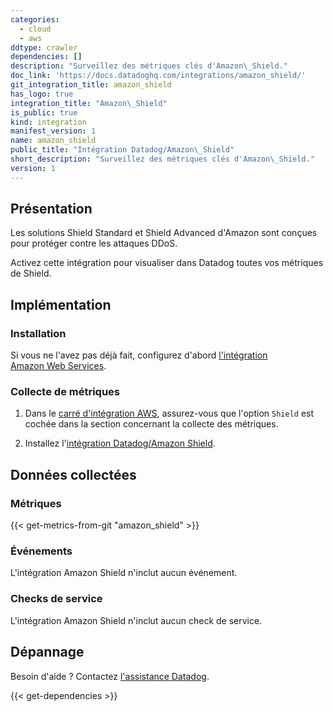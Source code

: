```yaml
---
categories:
  - cloud
  - aws
ddtype: crawler
dependencies: []
description: "Surveillez des métriques clés d'Amazon\_Shield."
doc_link: 'https://docs.datadoghq.com/integrations/amazon_shield/'
git_integration_title: amazon_shield
has_logo: true
integration_title: "Amazon\_Shield"
is_public: true
kind: integration
manifest_version: 1
name: amazon_shield
public_title: "Intégration Datadog/Amazon\_Shield"
short_description: "Surveillez des métriques clés d'Amazon\_Shield."
version: 1
---
```

## Présentation
Les solutions Shield Standard et Shield Advanced d'Amazon sont conçues pour protéger contre les attaques DDoS.

Activez cette intégration pour visualiser dans Datadog toutes vos métriques de Shield.

## Implémentation
### Installation
Si vous ne l'avez pas déjà fait, configurez d'abord [l'intégration Amazon Web Services][1].

### Collecte de métriques
1. Dans le [carré d'intégration AWS][2], assurez-vous que l'option `Shield` est cochée dans la section concernant la collecte des métriques.

2. Installez l'[intégration Datadog/Amazon Shield][3].

## Données collectées
### Métriques
{{< get-metrics-from-git "amazon_shield" >}}


### Événements
L'intégration Amazon Shield n'inclut aucun événement.

### Checks de service
L'intégration Amazon Shield n'inclut aucun check de service.

## Dépannage
Besoin d'aide ? Contactez [l'assistance Datadog][5].

[1]: https://docs.datadoghq.com/fr/integrations/amazon_web_services
[2]: https://app.datadoghq.com/account/settings#integrations/amazon_web_services
[3]: https://app.datadoghq.com/account/settings#integrations/amazon-shield
[4]: https://github.com/DataDog/dogweb/blob/prod/integration/amazon_shield/amazon_shield_metadata.csv
[5]: https://docs.datadoghq.com/fr/help/


{{< get-dependencies >}}